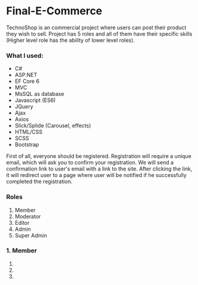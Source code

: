 # Final-E-Commerce

TechnoShop is an commercial project where users can post their product they wish to sell. Project has 5 roles and all of them have their specific skills (Higher level role has the ability of lower level roles).

<h3> What I used: </h3>
<ul>
  <li>C#</li>
  <li>ASP.NET</li>
  <li>EF Core 6</li>
  <li>MVC</li>
  <li>MsSQL as database</li>
  <li>Javascript (ES6)</li>
  <li>JQuery</li>
  <li>Ajax</li>
  <li>Axios</li>
  <li>Slick/Splide (Carousel, effects)</li>
  <li>HTML/CSS</li>
  <li>SCSS</li>
  <li>Bootstrap</li>
</ul>


First of all, everyone should be registered. Registration will require a unique email, which will ask you to confirm your registration. We will send a confirmation link to user's email with a link to the site. After clicking the link, it will redirect user to a page where user will be notified if he successfully completed the registration.


<h3> Roles </h3>
<ol>
	<li>Member</li>
	<li>Moderator</li>
	<li>Editor</li>
  <li>Admin</li>
  <li>Super Admin</li>
</ol>

<h3> 1. Member </h3>
<ol>
	<li></li>
	<li></li>
	<li></li>
</ol>
